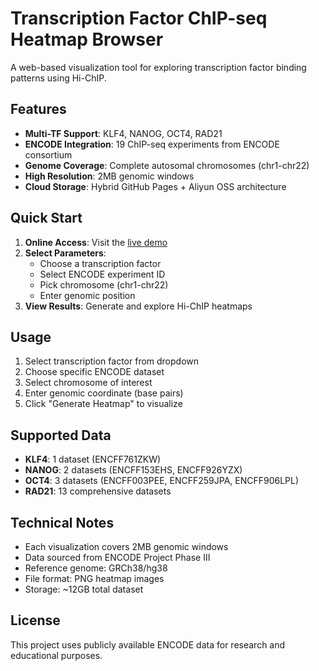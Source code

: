 # Transcription Factor ChIP-seq Heatmap Browser

A web-based visualization tool for exploring transcription factor binding patterns using Hi-ChIP.

## Features

- **Multi-TF Support**: KLF4, NANOG, OCT4, RAD21
- **ENCODE Integration**: 19 ChIP-seq experiments from ENCODE consortium
- **Genome Coverage**: Complete autosomal chromosomes (chr1-chr22)
- **High Resolution**: 2MB genomic windows
- **Cloud Storage**: Hybrid GitHub Pages + Aliyun OSS architecture

## Quick Start

1. **Online Access**: Visit the [live demo](https://andyfenghaonan-arch.github.io/tf-heatmap-browser-full/)
2. **Select Parameters**:
   - Choose a transcription factor
   - Select ENCODE experiment ID
   - Pick chromosome (chr1-chr22)
   - Enter genomic position
3. **View Results**: Generate and explore Hi-ChIP heatmaps

## Usage

1. Select transcription factor from dropdown
2. Choose specific ENCODE dataset
3. Select chromosome of interest
4. Enter genomic coordinate (base pairs)
5. Click "Generate Heatmap" to visualize

## Supported Data

- **KLF4**: 1 dataset (ENCFF761ZKW)
- **NANOG**: 2 datasets (ENCFF153EHS, ENCFF926YZX)
- **OCT4**: 3 datasets (ENCFF003PEE, ENCFF259JPA, ENCFF906LPL)
- **RAD21**: 13 comprehensive datasets

## Technical Notes

- Each visualization covers 2MB genomic windows
- Data sourced from ENCODE Project Phase III
- Reference genome: GRCh38/hg38
- File format: PNG heatmap images
- Storage: ~12GB total dataset

## License

This project uses publicly available ENCODE data for research and educational purposes.
